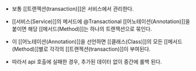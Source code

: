 - 보통 [[트랜젝션(transaction)]]은 서비스에서 관리한다.
- [[서비스(Service)]]의 메서드에 @Transactional [[어노테이션(Annotation)]]을 붙이면 해당 [[메서드(Method)]]는 하나의 트랜잭션으로 묶인다.
- 이 [[어노테이션(Annotation)]]을 선언하면 [[클래스(Class)]]의 모든 [[메서드(Method)]]별로 각각의 [[트랜젝션(transaction)]]이 부여된다.

- 따라서 api 호출에 실패한 경우, 추가된 데이터 없이 중간에 롤백 된다.